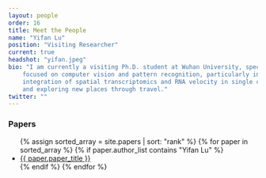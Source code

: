 ```yaml
---
layout: people
order: 16
title: Meet the People
name: "Yifan Lu"
position: "Visiting Researcher"
current: true
headshot: "yifan.jpeg"
bio: "I am currently a visiting Ph.D. student at Wuhan University, specializing in Information and Communication Engineering under the guidance of Prof. Jiayi Ma. My earlier research 
    focused on computer vision and pattern recognition, particularly in 3D vision and feature matching. Intrigued by computational biology, I've shifted my interests towards the 
    integration of spatial transcriptomics and RNA velocity in single cells, and actively expanding my knowledge in biology. Beyond academics, I enjoy activities like ping pong 
    and exploring new places through travel."
twitter: ""
---
```


<div class="bigspacer"></div>
<h3>Papers</h3>
<div class="spacer"></div>
<ul>
    {% assign sorted_array = site.papers | sort: "rank" %}
    {% for paper in sorted_array %}
        {% if paper.author_list contains "Yifan Lu" %}
            <li><a href="{{ paper.url }}">{{ paper.paper_title }}</a></li>
        {% endif %}
    {% endfor %}
</ul>
